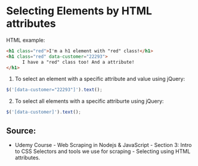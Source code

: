 # Selecting Elements by HTML attributes

HTML example:
```html
<h1 class="red">I'm a h1 element with "red" class!</h1>
<h1 class="red" data-customer="22293">
      I have a "red" class too! And a attribute!
</h1>
```
1. To select an element with a specific attribute and value using jQuery:
```javascript
$('[data-customer="22293"]').text();
```

2. To select all elements with a specific attriburte using jQuery:
```javascript
$('[data-customer]').text();
```

## Source:
- Udemy Course - Web Scraping in Nodejs & JavaScript - Section 3: Intro to CSS Selectors and tools we use for scraping - Selecting using HTML attributes.